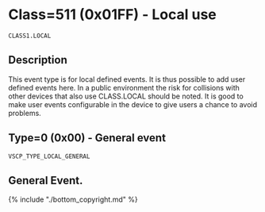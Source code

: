 # Class=511 (0x01FF) - Local use

    CLASS1.LOCAL

## Description

This event type is for local defined events. It is thus possible to add user defined events here. In a public environment the risk for collisions with other devices that also use CLASS.LOCAL should be noted. It is good to make user events configurable in the device to give users a chance to avoid problems.

## <a name="type0">Type=0 (0x00) - General event</a>
    VSCP_TYPE_LOCAL_GENERAL
General Event.
----

{% include "./bottom_copyright.md" %}
